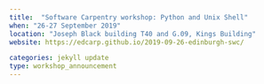 ```yaml
---
title:  "Software Carpentry workshop: Python and Unix Shell"
when: "26-27 September 2019"
location: "Joseph Black building T40 and G.09, Kings Building"
website: https://edcarp.github.io/2019-09-26-edinburgh-swc/

categories: jekyll update
type: workshop_announcement
---
```

